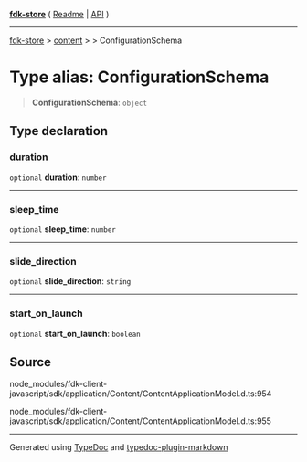 [**fdk-store**](../../../README.md) ( [Readme](../../../README.md) \| [API](../../../API.md) )

---

[fdk-store](../../../API.md) > [content](../../README.md) > [<internal>](../README.md) > ConfigurationSchema

# Type alias: ConfigurationSchema

> **ConfigurationSchema**: `object`

## Type declaration

### duration

`optional` **duration**: `number`

---

### sleep_time

`optional` **sleep_time**: `number`

---

### slide_direction

`optional` **slide_direction**: `string`

---

### start_on_launch

`optional` **start_on_launch**: `boolean`

## Source

node_modules/fdk-client-javascript/sdk/application/Content/ContentApplicationModel.d.ts:954

node_modules/fdk-client-javascript/sdk/application/Content/ContentApplicationModel.d.ts:955

---

Generated using [TypeDoc](https://typedoc.org/) and [typedoc-plugin-markdown](https://www.npmjs.com/package/typedoc-plugin-markdown)
